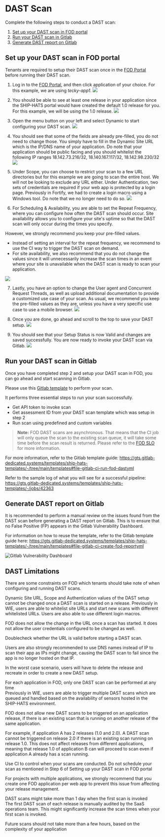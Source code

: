 # DAST Scan

Complete the following steps to conduct a DAST scan:

1. [Set up your DAST scan in FOD portal](#set-up-your-dast-scan-in-fod-portal)
1. [Run your DAST scan in Gitlab](#run-your-dast-scan-in-gitlab)
1. [Generate DAST report on Gitlab](#generate-dast-report-on-gitlab)

## Set up your DAST scan in FOD portal
Tenants are required to setup their DAST scan once in the [FOD Portal](https://www.sgp.fortify.com/) before running their DAST scan.

1. Log in to the [FOD Portal](https://www.sgp.fortify.com/), and then click application of your choice. For this example, we are using *tecky-app1*.
![](./images/fod-apps.png)

2. You should be able to see at least one release in your application since the SHIP-HATS portal would have created the default 1.0 release for you. For this example, we will be using the 1.0 release.
![](./images/fod-releases.png)

3. Open the menu button on your left and select Dynamic to start configuring your DAST scan.
![](./images/fod-dynamic.png)

4. You should see that some of the fields are already pre-filled, you do not need to change those. You simply have to fill in the Dynamic Site URL which is the IP/DNS name of your application. Do note that your application should be public facing and you should whitelist the following IP ranges 18.142.73.216/32, 18.140.167.117/32, 18.142.98.230/32
![](./images/fod-dynamic-scan-setup.png)

5. Under Scope, you can choose to restrict your scan to a few URL directories but for this example we are going to scan the entire host. We will not be looking to exclude any URL either. Under Authentication, two sets of credentials are required if your web app is protected by a login page. Previously in Fortify, we had to create a login macro using a Windows tool. Do note that we no longer need to do so.
![](./images/fod-dast-scope.png)

6. For Scheduling & Availability, you are able to set the Repeat Frequency, where you can configure how often the DAST scan should occur. Site availability allows you to configure your site's uptime so that the DAST scan will only occur during the times you specify.

However, we strongly recommend you keep your pre-filled values.

- Instead of setting an interval for the repeat frequency, we recommend to use the CI way to trigger the DAST scan on demand.
- For site availability, we also recommend that you do not change the values since it will unnecessarily increase the scan times in an event where your site is unavailable when the DAST scan is ready to scan your application.

![](./images/fod-dast-schedule-availability.png)


7. Lastly, you have an option to change the User agent and Concurrent Request Threads, as well as upload additional documentation to provide a customized use case of your scan. As usual, we recommend you keep the pre-filled values as they are, unless you have a very specific use case to use a mobile browser.
![](./images/fod-dast-add-details.png)

8. Once you are done, go ahead and scroll to the top to save your DAST setup.
![](./images/fod-dast-incomplete.png)
9. You should see that your Setup Status is now Valid and changes are saved successfully. You are now ready to invoke your DAST scan via Gitlab.
![](./images/fod-dast-valid.png)



## Run your DAST scan in Gitlab

Once you have completed step 2 and setup your DAST scan in FOD, you can go ahead and start scanning in Gitlab.

Please use this [Gitlab template](https://gts.gitlab-dedicated.systems/templates/ship-hats-templates/-/blob/main/templates/.gitlab-ci-run-fod-dast.yml) to perform your scan.

It performs three essential steps to run your scan successfully.

- Get API token to invoke scan
- Get assessment ID from your DAST scan template which was setup in step 2
- Run scan using predefined and custom variables

> **Note:** FOD DAST scans are asynchronous. That means that the CI job will only queue the scan to the existing scan queue, it will take some time before the scan result is returned. Please refer to the [FOD SLO](fod-slo) for more information.

For more information, refer to the Gitlab template guide: https://gts.gitlab-dedicated.systems/templates/ship-hats-templates/-/tree/main/templates#file-gitlab-ci-run-fod-dastyml

Refer to the sample log of what you will see for a successful pipeline: https://gts.gitlab-dedicated.systems/templates/ship-hats-templates/-/jobs/42363

## Generate DAST report on Gitlab

It is recommended to perform a manual review on the issues found from the DAST scan before generating a DAST report on Gitlab. This is to ensure that no False Positive (FP) appears in the Gitlab Vulnerability Dashboard.

For information on how to reuse the template, refer to the Gitlab template guide here: https://gts.gitlab-dedicated.systems/templates/ship-hats-templates/-/tree/main/templates#file-gitlab-ci-create-fod-reportyml

![Gitlab Vulnerability Dashboard]()

## DAST Limitations

There are some constraints on FOD which tenants should take note of when configuring and running DAST scans.

Dynamic Site URL, Scope and Authentication values of the DAST setup cannot be changed once a DAST scan is started on a release.	
Previously in WIE, users are able to whitelist site URLs and start new scans with different whitelisted URLs. Users are also able to use different login macros.

FOD does not allow the change in the URL once a scan has started. It does not allow the user credentials configured to be changed as well.

Doublecheck whether the URL is valid before starting a DAST scan.

Users are also strongly recommended to use DNS names instead of IP to scan their app as IPs might change, causing the DAST scan to fail since the app is no longer hosted on that IP.

In the worst case scenario, users will have to delete the release and recreate in order to create a new DAST setup.

For each application in FOD, only one DAST scan can be performed at any time	
Previously in WIE, users are able to trigger multiple DAST scans which are queued and handled based on the availability of sensors hosted in the SHIP-HATS environment.

FOD does not allow new DAST scans to be triggered on an application release, if there is an existing scan that is running on another release of the same application.

For example, if application A has 2 releases (1.0 and 2.0). A DAST scan cannot be triggered on release 2.0 if there is an existing scan running on release 1.0. This does not affect releases from different applications, meaning that release 1.0 of application B can will proceed to scan even if application A already has a scan running.

Use CI to control when your scans are conducted. Do not schedule your scan as mentioned in Step 6 of Setting up your DAST scan in FOD portal

For projects with multiple applications, we strongly recommend that you create one FOD application per web app to prevent this issue from affecting your release management.

DAST scans might take more than 1 day when the first scan is invoked	
The first DAST scan of each release is manually audited by the SaaS operations team. This might significantly increase the scan times when your first scan is invoked.

Future scans should not take more than a few hours, based on the complexity of your application

